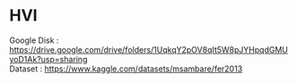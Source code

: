 # HVI

Google Disk : https://drive.google.com/drive/folders/1UqkqY2pOV8qIt5W8pJYHpqdGMUyoD1Ak?usp=sharing <br />
Dataset : https://www.kaggle.com/datasets/msambare/fer2013 <br />
